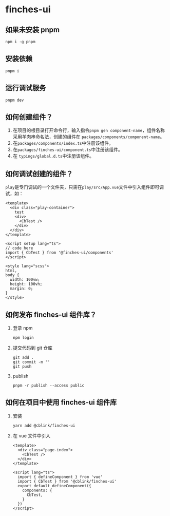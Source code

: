 # finches-ui

## 如果未安装 pnpm

```shell
npm i -g pnpm
```

## 安装依赖

```shell
pnpm i
```

## 运行调试服务

```shell
pnpm dev
```



## 如何创建组件？

1. 在项目的根目录打开命令行，输入指令`pnpm gen component-name`，组件名称采用羊肉串命名法，创建的组件在 `packages/components/component-name`。
2. 在`packages/components/index.ts`中注册该组件。
3. 在`packages/finches-ui/component.ts`中注册该组件。
4. 在 `typings/global.d.ts`中注册该组件。



## 如何调试创建的组件？

`play`是专门调试的一个文件夹，只需在`play/src/App.vue`文件中引入组件即可调试，如：

```vue
<template>
  <div class="play-container">
    test
    <div>
      <CbTest />
    </div>
  </div>
</template>

<script setup lang="ts">
// code here
import { CbTest } from '@finches-ui/components'
</script>

<style lang="scss">
html,
body {
  width: 100vw;
  height: 100vh;
  margin: 0;
}
</style>

```



## 如何发布 finches-ui 组件库？

1. 登录 npm

   ```shell
   npm login
   ```

2. 提交代码到 git 仓库

   ```shell
   git add .
   git commit -m ''
   git push
   ```

3. publish

   ```shell
   pnpm -r publish --access public
   ```

   

## 如何在项目中使用 finches-ui 组件库

1. 安装

   ```shell
   yarn add @cblink/finches-ui
   ```

2. 在 vue 文件中引入

   ```vue
   <template>
     <div class="page-index">
       <CbTest />
     </div>
   </template>
   
   <script lang="ts">
     import { defineComponent } from 'vue'
     import { CbTest } from '@cblink/finches-ui'
     export default defineComponent({
       components: {
         CbTest,
       }
     })
   </script>
   ```

   
